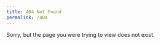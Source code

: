 ```yaml
---
title: 404 Not Found
permalink: /404
---
```


Sorry, but the page you were trying to view does not exist.
